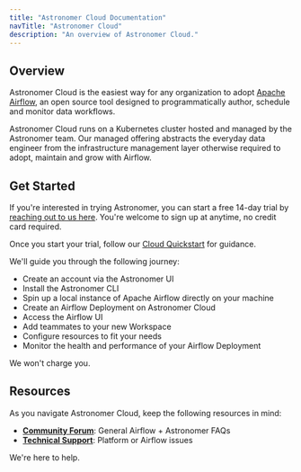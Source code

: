 ```yaml
---
title: "Astronomer Cloud Documentation"
navTitle: "Astronomer Cloud"
description: "An overview of Astronomer Cloud."
---
```


## Overview

Astronomer Cloud is the easiest way for any organization to adopt [Apache Airflow](https://airflow.apache.org/), an open source tool designed to programmatically author, schedule and monitor data workflows.

Astronomer Cloud runs on a Kubernetes cluster hosted and managed by the Astronomer team. Our managed offering abstracts the everyday data engineer from the infrastructure management layer otherwise required to adopt, maintain and grow with Airflow.

## Get Started

If you're interested in trying Astronomer, you can start a free 14-day trial by [reaching out to us here](/get-astronomer?ref=docs). You're welcome to sign up at anytime, no credit card required.

Once you start your trial, follow our [Cloud Quickstart](/docs/cloud/stable/get-started/quickstart) for guidance.

We'll guide you through the following journey:

- Create an account via the Astronomer UI
- Install the Astronomer CLI
- Spin up a local instance of Apache Airflow directly on your machine
- Create an Airflow Deployment on Astronomer Cloud
- Access the Airflow UI
- Add teammates to your new Workspace
- Configure resources to fit your needs
- Monitor the health and performance of your Airflow Deployment

We won't charge you.

## Resources

As you navigate Astronomer Cloud, keep the following resources in mind:

- [**Community Forum**](https://forum.astronomer.io): General Airflow + Astronomer FAQs
- [**Technical Support**](/docs/cloud/stable/resources/support): Platform or Airflow issues

We're here to help.
